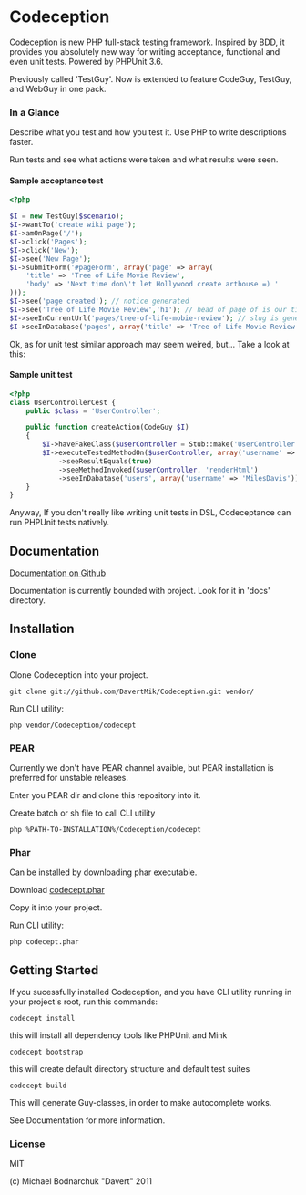 # Codeception

Codeception is new PHP full-stack testing framework.
Inspired by BDD, it provides you absolutely new way for writing acceptance, functional and even unit tests.
Powered by PHPUnit 3.6.

Previously called 'TestGuy'. Now is extended to feature CodeGuy, TestGuy, and WebGuy in one pack.

### In a Glance

Describe what you test and how you test it. Use PHP to write descriptions faster.

Run tests and see what actions were taken and what results were seen.

#### Sample acceptance test

``` php
<?php

$I = new TestGuy($scenario);
$I->wantTo('create wiki page');
$I->amOnPage('/');
$I->click('Pages');
$I->click('New');
$I->see('New Page');
$I->submitForm('#pageForm', array('page' => array(
    'title' => 'Tree of Life Movie Review',
    'body' => 'Next time don\'t let Hollywood create arthouse =) '
)));
$I->see('page created'); // notice generated
$I->see('Tree of Life Movie Review','h1'); // head of page of is our title
$I->seeInCurrentUrl('pages/tree-of-life-mobie-review'); // slug is generated
$I->seeInDatabase('pages', array('title' => 'Tree of Life Movie Review')); // data is stored in database

```
Ok, as for unit test similar approach may seem weired, but...
Take a look at this:

#### Sample unit test

``` php
<?php
class UserControllerCest {
    public $class = 'UserController';

    public function createAction(CodeGuy $I)
    {
        $I->haveFakeClass($userController = Stub::make('UserController'));
        $I->executeTestedMethodOn($userController, array('username' => 'MilesDavis', 'email' => 'miles@davis.com'))
            ->seeResultEquals(true)
            ->seeMethodInvoked($userController, 'renderHtml')
            ->seeInDabatase('users', array('username' => 'MilesDavis'));
    }
}

```

Anyway, If you don't really like writing unit tests in DSL, Codeceptance can run PHPUnit tests natively.

## Documentation

[Documentation on Github](https://github.com/DavertMik/Codeception/tree/master/docs)

Documentation is currently bounded with project. Look for it in 'docs' directory.


## Installation

### Clone

Clone Codeception into your project.

```
git clone git://github.com/DavertMik/Codeception.git vendor/
```

Run CLI utility:

```
php vendor/Codeception/codecept
```

### PEAR

Currently we don't have PEAR channel avaible, but PEAR installation is preferred for unstable releases.

Enter you PEAR dir and clone this repository into it.

Create batch or sh file to call CLI utility

```
php %PATH-TO-INSTALLATION%/Codeception/codecept
```

### Phar

Can be installed by downloading phar executable.

Download [codecept.phar](https://github.com/DavertMik/Codeception/raw/master/package/codecept.phar)

Copy it into your project.

Run CLI utility:

```
php codecept.phar
```

## Getting Started

If you sucessfully installed Codeception, and you have CLI utility running in your project's root, run this commands:

```
codecept install
```

this will install all dependency tools like PHPUnit and Mink

```
codecept bootstrap
```

this will create default directory structure and default test suites

```
codecept build
```

This will generate Guy-classes, in order to make autocomplete works.

See Documentation for more information.

### License
MIT

(c) Michael Bodnarchuk "Davert"
2011